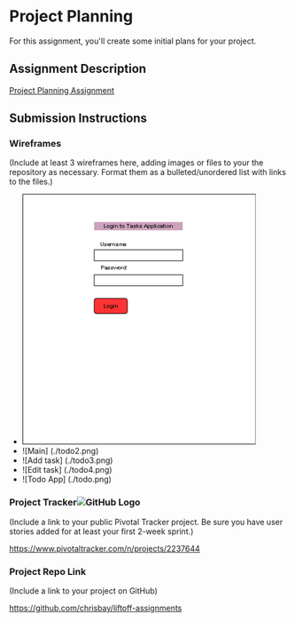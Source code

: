 # Project Planning
For this assignment, you'll create some initial plans for your project.

## Assignment Description
[Project Planning Assignment](https://education.launchcode.org/liftoff/assignments/planning/)

## Submission Instructions

### Wireframes

(Include at least 3 wireframes here, adding images or files to your the repository as necessary. Format them as a bulleted/unordered list with links to the files.)

* ![Login](./todo1.png)
* ![Main] (./todo2.png)
* ![Add task] (./todo3.png)
* ![Edit task] (./todo4.png)
* ![Todo App] (./todo.png)

### Project Tracker![GitHub Logo](/images/logo.png)

(Include a link to your public Pivotal Tracker project. Be sure you have user stories added for at least your first 2-week sprint.)

https://www.pivotaltracker.com/n/projects/2237644

### Project Repo Link

(Include a link to your project on GitHub)

https://github.com/chrisbay/liftoff-assignments
